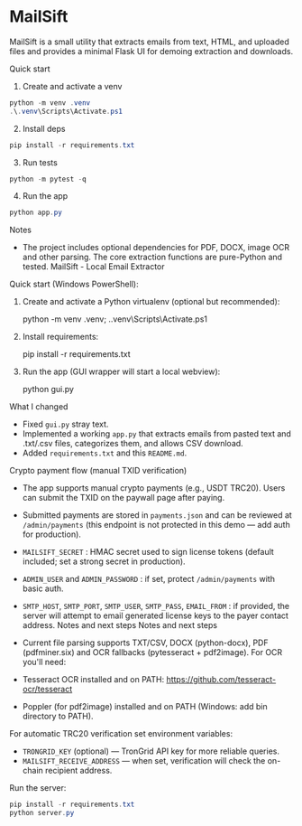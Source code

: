 # MailSift

MailSift is a small utility that extracts emails from text, HTML, and uploaded files and provides a minimal Flask UI for demoing extraction and downloads.

Quick start

1. Create and activate a venv

```powershell
python -m venv .venv
.\.venv\Scripts\Activate.ps1
```

2. Install deps

```powershell
pip install -r requirements.txt
```

3. Run tests

```powershell
python -m pytest -q
```

4. Run the app

```powershell
python app.py
```

Notes
- The project includes optional dependencies for PDF, DOCX, image OCR and other parsing. The core extraction functions are pure-Python and tested.
MailSift - Local Email Extractor

Quick start (Windows PowerShell):

1. Create and activate a Python virtualenv (optional but recommended):

   python -m venv .venv; .\.venv\Scripts\Activate.ps1

2. Install requirements:

   pip install -r requirements.txt

3. Run the app (GUI wrapper will start a local webview):

   python gui.py

What I changed
- Fixed `gui.py` stray text.
- Implemented a working `app.py` that extracts emails from pasted text and .txt/.csv files, categorizes them, and allows CSV download.
- Added `requirements.txt` and this `README.md`.

Crypto payment flow (manual TXID verification)
- The app supports manual crypto payments (e.g., USDT TRC20). Users can submit the TXID on the paywall page after paying.
- Submitted payments are stored in `payments.json` and can be reviewed at `/admin/payments` (this endpoint is not protected in this demo — add auth for production).


- `MAILSIFT_SECRET` : HMAC secret used to sign license tokens (default included; set a strong secret in production).
- `ADMIN_USER` and `ADMIN_PASSWORD` : if set, protect `/admin/payments` with basic auth.
- `SMTP_HOST`, `SMTP_PORT`, `SMTP_USER`, `SMTP_PASS`, `EMAIL_FROM` : if provided, the server will attempt to email generated license keys to the payer contact address.
Notes and next steps
Notes and next steps
- Current file parsing supports TXT/CSV, DOCX (python-docx), PDF (pdfminer.six) and OCR fallbacks (pytesseract + pdf2image). For OCR you'll need:

- Tesseract OCR installed and on PATH: https://github.com/tesseract-ocr/tesseract
- Poppler (for pdf2image) installed and on PATH (Windows: add bin directory to PATH).

For automatic TRC20 verification set environment variables:

- `TRONGRID_KEY` (optional) — TronGrid API key for more reliable queries.
- `MAILSIFT_RECEIVE_ADDRESS` — when set, verification will check the on-chain recipient address.

Run the server:

```powershell
pip install -r requirements.txt
python server.py
```
